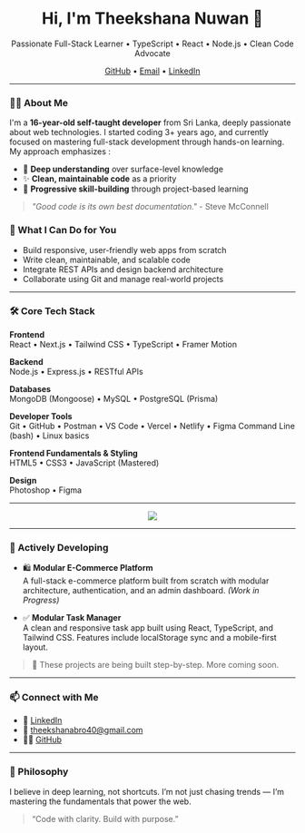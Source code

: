 <h1 align="center">Hi, I'm Theekshana Nuwan 👋</h1>
<p align="center">
  Passionate Full-Stack Learner • TypeScript • React • Node.js • Clean Code Advocate
</p>

<div align="center">
  <a href="https://github.com/nuwandev">GitHub</a> • 
  <a href="mailto:theekshanabro40@gmail.com">Email</a> • 
  <a href="https://linkedin.com/in/nuwandev">LinkedIn</a>
</div>

---

### 👨‍💻 About Me

I'm a **16-year-old self-taught developer** from Sri Lanka, deeply passionate about web technologies. I started coding 3+ years ago, and currently focused on mastering full-stack development through hands-on learning. My approach emphasizes : 

- 🧠 **Deep understanding** over surface-level knowledge
- ✨ **Clean, maintainable code** as a priority
- 🚀 **Progressive skill-building** through project-based learning

> _"Good code is its own best documentation."_ - Steve McConnell

### 🎯 What I Can Do for You

- Build responsive, user-friendly web apps from scratch
- Write clean, maintainable, and scalable code
- Integrate REST APIs and design backend architecture
- Collaborate using Git and manage real-world projects

---

### 🛠️ Core Tech Stack

**Frontend**  
React • Next.js • Tailwind CSS • TypeScript • Framer Motion

**Backend**  
Node.js • Express.js • RESTful APIs

**Databases**  
MongoDB (Mongoose) • MySQL • PostgreSQL (Prisma)

**Developer Tools**  
Git • GitHub • Postman • VS Code • Vercel • Netlify • Figma Command Line (bash) • Linux basics

**Frontend Fundamentals & Styling**  
HTML5 • CSS3 • JavaScript (Mastered)

**Design**  
Photoshop • Figma

---

<div align="center">
  <img src="https://skillicons.dev/icons?i=ts,js,react,nextjs,nodejs,express,mongodb,mysql,postgresql,tailwind,html,css,git,vscode,figma" />
</div>

---

### 🚧 Actively Developing

- 🛍️ **Modular E-Commerce Platform**  
  A full-stack e-commerce platform built from scratch with modular architecture, authentication, and an admin dashboard. *(Work in Progress)*

- ✅ **Modular Task Manager**  
  A clean and responsive task app built using React, TypeScript, and Tailwind CSS. Features include localStorage sync and a mobile-first layout.

> 🧪 These projects are being built step-by-step. More coming soon.

---

### 📫 Connect with Me

- 💼 [LinkedIn](https://www.linkedin.com/in/nuwandev/)
- 📧 theekshanabro40@gmail.com
- 🧑‍💻 [GitHub](https://github.com/nuwandev)

---

### 🧠 Philosophy

I believe in deep learning, not shortcuts. I’m not just chasing trends — I’m mastering the fundamentals that power the web.

> “Code with clarity. Build with purpose.”

